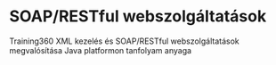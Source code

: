 # SOAP/RESTful webszolgáltatások

Training360 XML kezelés és SOAP/RESTful webszolgáltatások megvalósítása Java platformon tanfolyam anyaga